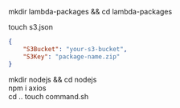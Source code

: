 
mkdir lambda-packages && cd lambda-packages

touch s3.json<br />

```json
{
    "S3Bucket": "your-s3-bucket",
    "S3Key": "package-name.zip"
}
```

mkdir nodejs && cd nodejs\
npm i axios\
cd ..
touch command.sh

